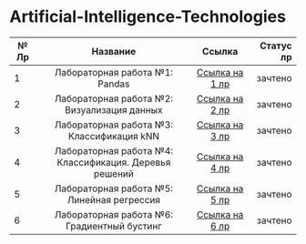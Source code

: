 # Artificial-Intelligence-Technologies


| № Лр  | Название      | Ссылка    | Статус лр|
|-------|:-------------:|:---------:|---------:|
|   1   |Лабораторная работа №1: Pandas               |[Ссылка на 1 лр](https://github.com/WonMin13/Artificial-Intelligence-Technologies/blob/main/%D0%9B%D0%B0%D0%B1%D0%BE%D1%80%D0%B0%D1%82%D0%BE%D1%80%D0%BD%D0%B0%D1%8F%20%D1%80%D0%B0%D0%B1%D0%BE%D1%82%D0%B0%20%E2%84%961%3A%20Pandas/6133_DubmanLB_lab_1_pandas.ipynb)        |зачтено          |
|   2   |Лабораторная работа №2: Визуализация данных               |[Ссылка на 2 лр](https://github.com/WonMin13/Artificial-Intelligence-Technologies/blob/main/%D0%9B%D0%B0%D0%B1%D0%BE%D1%80%D0%B0%D1%82%D0%BE%D1%80%D0%BD%D0%B0%D1%8F%20%D1%80%D0%B0%D0%B1%D0%BE%D1%82%D0%B0%20%E2%84%962%3A%20%D0%92%D0%B8%D0%B7%D1%83%D0%B0%D0%BB%D0%B8%D0%B7%D0%B0%D1%86%D0%B8%D1%8F%20%D0%B4%D0%B0%D0%BD%D0%BD%D1%8B%D1%85/6133_DubmanLB_lab_2_%D0%92%D0%B8%D0%B7%D1%83%D0%B0%D0%BB%D0%B8%D0%B7%D0%B0%D1%86%D0%B8%D1%8F_%D0%B4%D0%B0%D0%BD%D0%BD%D1%8B%D1%85_.ipynb)           |зачтено         |
|   3   |Лабораторная работа №3: Классификация kNN               |[Ссылка на 3 лр](https://github.com/WonMin13/Artificial-Intelligence-Technologies/blob/main/%D0%9B%D0%B0%D0%B1%D0%BE%D1%80%D0%B0%D1%82%D0%BE%D1%80%D0%BD%D0%B0%D1%8F%20%D1%80%D0%B0%D0%B1%D0%BE%D1%82%D0%B0%20%E2%84%963%3A%20%D0%9A%D0%BB%D0%B0%D1%81%D1%81%D0%B8%D1%84%D0%B8%D0%BA%D0%B0%D1%86%D0%B8%D1%8F%20kNN/6133_DubmanLB_lab_3_%D0%9A%D0%BB%D0%B0%D1%81%D1%81%D0%B8%D1%84%D0%B8%D0%BA%D0%B0%D1%86%D0%B8%D1%8F_kNN.ipynb)           |зачтено          |
|   4   |Лабораторная работа №4: Классификация. Деревья решений               |[Ссылка на 4 лр](https://github.com/WonMin13/Artificial-Intelligence-Technologies/blob/main/%D0%9B%D0%B0%D0%B1%D0%BE%D1%80%D0%B0%D1%82%D0%BE%D1%80%D0%BD%D0%B0%D1%8F%20%D1%80%D0%B0%D0%B1%D0%BE%D1%82%D0%B0%20%E2%84%964%3A%20%D0%9A%D0%BB%D0%B0%D1%81%D1%81%D0%B8%D1%84%D0%B8%D0%BA%D0%B0%D1%86%D0%B8%D1%8F.%20%D0%94%D0%B5%D1%80%D0%B5%D0%B2%D1%8C%D1%8F%20%D1%80%D0%B5%D1%88%D0%B5%D0%BD%D0%B8%D0%B9/6133_DubmanLB_lab_4__%D0%9A%D0%BB%D0%B0%D1%81%D1%81%D0%B8%D1%84%D0%B8%D0%BA%D0%B0%D1%86%D0%B8%D1%8F_%D0%94%D0%B5%D1%80%D0%B5%D0%B2%D1%8C%D1%8F_%D1%80%D0%B5%D1%88%D0%B5%D0%BD%D0%B8%D0%B9.ipynb)            |зачтено          |
|   5   |Лабораторная работа №5: Линейная регрессия               |[Ссылка на 5 лр](https://github.com/WonMin13/Artificial-Intelligence-Technologies/blob/main/%D0%9B%D0%B0%D0%B1%D0%BE%D1%80%D0%B0%D1%82%D0%BE%D1%80%D0%BD%D0%B0%D1%8F%20%D1%80%D0%B0%D0%B1%D0%BE%D1%82%D0%B0%20%E2%84%965%3A%20%D0%9B%D0%B8%D0%BD%D0%B5%D0%B9%D0%BD%D0%B0%D1%8F%20%D1%80%D0%B5%D0%B3%D1%80%D0%B5%D1%81%D1%81%D0%B8%D1%8F/6133_DubmanLB_lab_5_%D0%9B%D0%B8%D0%BD%D0%B5%D0%B9%D0%BD%D0%B0%D1%8F_%D1%80%D0%B5%D0%B3%D1%80%D0%B5%D1%81%D1%81%D0%B8%D1%8F.ipynb)            |зачтено          |
|   6   |Лабораторная работа №6: Градиентный бустинг               |[Ссылка на 6 лр](https://github.com/WonMin13/Artificial-Intelligence-Technologies/blob/main/%D0%9B%D0%B0%D0%B1%D0%BE%D1%80%D0%B0%D1%82%D0%BE%D1%80%D0%BD%D0%B0%D1%8F%20%D1%80%D0%B0%D0%B1%D0%BE%D1%82%D0%B0%20%E2%84%966%3A%20%D0%93%D1%80%D0%B0%D0%B4%D0%B8%D0%B5%D0%BD%D1%82%D0%BD%D1%8B%D0%B9%20%D0%B1%D1%83%D1%81%D1%82%D0%B8%D0%BD%D0%B3/6133_DubmanLB_lab_6_%D0%93%D1%80%D0%B0%D0%B4%D0%B8%D0%B5%D0%BD%D1%82%D0%BD%D1%8B%D0%B9_%D0%B1%D1%83%D1%81%D1%82%D0%B8%D0%BD%D0%B3.ipynb)            |зачтено          |


